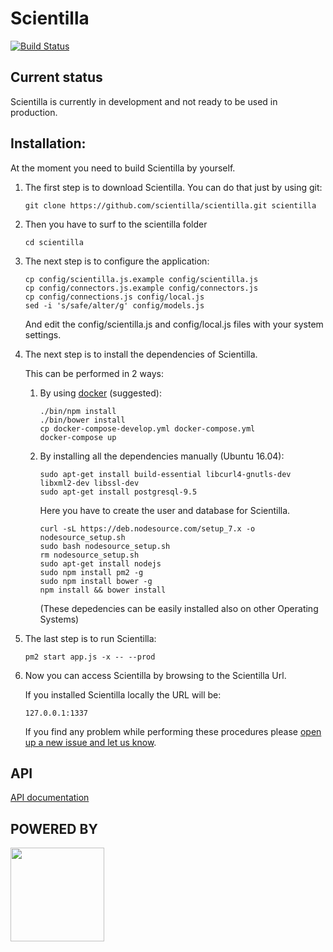 # Scientilla

[![Build Status](https://travis-ci.org/scientilla/scientilla.svg?branch=master)](https://travis-ci.org/scientilla/scientilla)


## Current status

Scientilla is currently in development and not ready to be used in production.

## Installation:

At the moment you need to build Scientilla by yourself.

1. The first step is to download Scientilla. You can do that just by using git:

    ```
    git clone https://github.com/scientilla/scientilla.git scientilla
    ```

2. Then you have to surf to the scientilla folder

    ```
    cd scientilla
    ```

3. The next step is to configure the application:

    ```
    cp config/scientilla.js.example config/scientilla.js
    cp config/connectors.js.example config/connectors.js
    cp config/connections.js config/local.js
    sed -i 's/safe/alter/g' config/models.js
    ```

    And edit the config/scientilla.js and config/local.js files with your system settings.


4. The next step is to install the dependencies of Scientilla. 
 
    This can be performed in 2 ways:

    1. By using [docker](https://www.docker.com/) (suggested):

        ```
        ./bin/npm install
        ./bin/bower install
        cp docker-compose-develop.yml docker-compose.yml
        docker-compose up
        ```

    2. By installing all the dependencies manually (Ubuntu 16.04):

        ```
        sudo apt-get install build-essential libcurl4-gnutls-dev libxml2-dev libssl-dev
        sudo apt-get install postgresql-9.5
        ```
        Here you have to create the user and database for Scientilla.

        ```
        curl -sL https://deb.nodesource.com/setup_7.x -o nodesource_setup.sh
        sudo bash nodesource_setup.sh
        rm nodesource_setup.sh
        sudo apt-get install nodejs
        sudo npm install pm2 -g
        sudo npm install bower -g
        npm install && bower install
        ```

        (These depedencies can be easily installed also on other Operating Systems)

5. The last step is to run Scientilla:

    ```
    pm2 start app.js -x -- --prod
    ```

6. Now you can access Scientilla by browsing to the Scientilla Url.
  
    If you installed Scientilla locally the URL will be:

    ```
    127.0.0.1:1337
    ```

    If you find any problem while performing these procedures please [open up a new issue and let us know](https://github.com/scientilla/scientilla/issues/new).

## API 

[API documentation](docs/api/README.md)



## POWERED BY
<img src="https://www.browserstack.com/images/layout/browserstack-logo-600x315.png" width="150">
